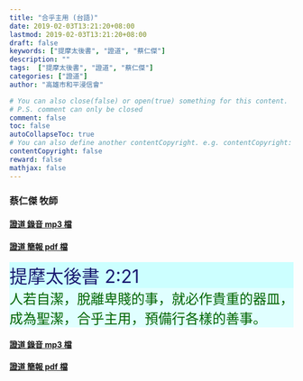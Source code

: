 ```yaml
---
title: "合乎主用 (台語)"
date: 2019-02-03T13:21:20+08:00
lastmod: 2019-02-03T13:21:20+08:00
draft: false
keywords: ["提摩太後書", "證道", "蔡仁傑"]
description: ""
tags:  ["提摩太後書", "證道", "蔡仁傑"]
categories: ["證道"]
author: "高雄市和平浸信會"

# You can also close(false) or open(true) something for this content.
# P.S. comment can only be closed
comment: false
toc: false
autoCollapseToc: true
# You can also define another contentCopyright. e.g. contentCopyright: "This is another copyright."
contentCopyright: false
reward: false
mathjax: false
---
```


### 蔡仁傑 牧師

#### [證道 錄音 mp3 檔](/mp3-s/s20190203t.mp3 "合乎主用 - 台語")

#### [證道 簡報 pdf 檔](/pdf-s/s20190203t.pdf "合乎主用 - 台語")

<div style="background-color:#CCFFFF"><font size="6", color="#191970">
提摩太後書 2:21
</font>
</div>

<div style="background-color:#E0FFFF"><font size="5", color="#006400">
人若自潔，脫離卑賤的事，就必作貴重的器皿，成為聖潔，合乎主用，預備行各樣的善事。
</font>
</div>

#### [證道 錄音 mp3 檔](/mp3-s/s20190203t.mp3 "合乎主用 - 台語")

#### [證道 簡報 pdf 檔](/pdf-s/s20190203t.pdf "合乎主用 - 台語")